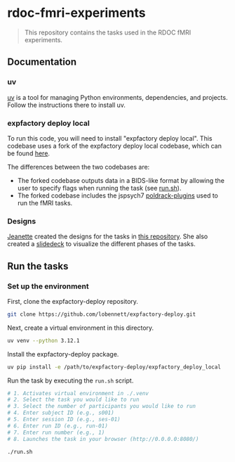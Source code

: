 # rdoc-fmri-experiments

> This repository contains the tasks used in the RDOC fMRI experiments.

## Documentation

### uv 

[uv](https://docs.astral.sh/uv/getting-started/installation/) is a tool for managing Python environments, dependencies, and projects. Follow the instructions there to install uv. 

### expfactory deploy local

To run this code, you will need to install "expfactory deploy local". This codebase uses a fork of the expfactory deploy local codebase, which can be found [here](https://github.com/lobennett/expfactory-deploy).

The differences between the two codebases are:

- The forked codebase outputs data in a BIDS-like format by allowing the user to specify flags when running the task (see [run.sh](./run.sh#L111)).
- The forked codebase includes the jspsych7 [poldrack-plugins](https://github.com/lobennett/expfactory-deploy/tree/main/expfactory_deploy_local/src/expfactory_deploy_local/static/jspsych7/poldrack-plugins) used to run the fMRI tasks.


### Designs

[Jeanette](https://github.com/jmumford) created the designs for the tasks in [this repository](https://github.com/jmumford/efficiency_model_mockups). She also created a [slidedeck](https://docs.google.com/presentation/d/15qc8DHQ_8VCVIX6gASrjQIuLV7KIRNbVxNnqPzLIUC8/edit?usp=sharing) to visualize the different phases of the tasks.

## Run the tasks 

### Set up the environment


First, clone the expfactory-deploy repository. 

```bash
git clone https://github.com/lobennett/expfactory-deploy.git
```

Next, create a virtual environment in this directory. 

```bash
uv venv --python 3.12.1
```

Install the expfactory-deploy package. 

```bash
uv pip install -e /path/to/expfactory-deploy/expfactory_deploy_local
```

Run the task by executing the `run.sh` script. 

```bash
# 1. Activates virtual environment in ./.venv
# 2. Select the task you would like to run
# 3. Select the number of participants you would like to run
# 4. Enter subject ID (e.g., s001)
# 5. Enter session ID (e.g., ses-01)
# 6. Enter run ID (e.g., run-01)
# 7. Enter run number (e.g., 1)
# 8. Launches the task in your browser (http://0.0.0.0:8080/)

./run.sh

```
